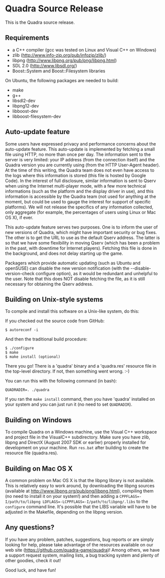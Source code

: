 Quadra Source Release
=====================

This is the Quadra source release.

Requirements
------------

 - a C++ compiler (gcc was tested on Linux and Visual C++ on Windows)
 - zlib (http://www.info-zip.org/pub/infozip/zlib/)
 - libpng (http://www.libpng.org/pub/png/libpng.html)
 - SDL 2.0 (http://www.libsdl.org/)
 - Boost::System and Boost::Filesystem libraries

On Ubuntu, the following packages are needed to build:

 - make
 - g++
 - libsdl2-dev
 - libpng12-dev
 - libboost-dev
 - libboost-filesystem-dev

Auto-update feature
-------------------

Some users have expressed privacy and performance concerns about the
auto-update feature. This auto-update is implemented by fetching a small file
using HTTP, no more than once per day. The information sent to the server is
very limited: your IP address (from the connection itself) and the Quadra
version you are currently using (from the HTTP User-Agent header). At the time
of this writing, the Quadra team does not even have access to the logs where
this information is stored (this file is hosted by Google Code). In the
interest of full disclosure, similar information is sent to Qserv when using
the Internet multi-player mode, with a few more technical informations (such
as the platform and the display driver in use), and this information is
accessible by the Quadra team (not used for anything at the moment, but could
be used to gauge the interest for support of specific platforms). We will not
release the specifics of any information collected, only aggregate (for
example, the percentages of users using Linux or Mac OS X), if ever.

This auto-update feature serves two purposes. One is to inform the user of new
versions of Quadra, which might have important security or bug fixes. The
other is to get the URL to use as the default Qserv address. The latter is so
that we have some flexibility in moving Qserv (which has been a problem in the
past, with downtime for Internet players). Fetching this file is done in the
background, and does not delay starting up the game.

Packagers which provide automatic updating (such as Ubuntu and openSUSE) can
disable the new version notification (with the --disable-version-check
configure option), as it would be redundant and unhelpful to the user. Note
that this does NOT disable fetching the file, as it is still necessary for
obtaining the Qserv address.

Building on Unix-style systems
------------------------------

To compile and install this software on a Unix-like system, do this:

If you checked out the source code from GitHub: 

    $ autoreconf -i

And then the traditional build procedure:

    $ ./configure
    $ make
    $ make install (optional)

There you go! There is a 'quadra' binary and a 'quadra.res' resource
file in the top-level directory. If not, then something went
wrong. :-)

You can run this with the following command (in bash):

    QUADRADIR=. ./quadra

If you ran the ```make install``` command, then you have 'quadra'
installed on your system and you can just run it (no need to
set ```QUADRADIR```).

Building on Windows
-------------------

To compile Quadra on a Windows machine, use the Visual C++ workspace
and project file in the VisualC++ subdirectory. Make sure you have
zlib, libpng and DirectX (August 2007 SDK or earlier) properly installed
for development on your machine. Run ```res.bat``` after building to
create the resource file (quadra.res).

Building on Mac OS X
--------------------

A common problem on Mac OS X is that the libpng library is not available. This
is relatively easy to work around, by downloading the libpng sources (available
at http://www.libpng.org/pub/png/libpng.html), compiling them (no need to
install it on your system!) and then adding a ```CPPFLAGS=-I/path/to/libpng
LDFLAGS=-LCPPFLAGS=-I/path/to/libpng/.libs``` to the ```configure``` command
line. It's possible that the LIBS variable will have to be adjusted in the
Makefile, depending on the libpng version.

Any questions?
--------------

If you have any problem, patches, suggestions, bug reports or are simply
looking for help, please take advantage of the resources available on our web
site (https://github.com/quadra-game/quadra)! Among others, we have a support
request system, mailing lists, a bug tracking system and plenty of other
goodies, check it out!

Good luck, and have fun!

